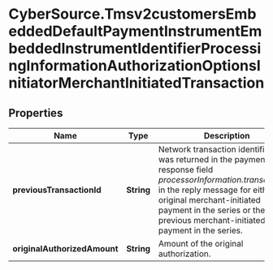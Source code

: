 # CyberSource.Tmsv2customersEmbeddedDefaultPaymentInstrumentEmbeddedInstrumentIdentifierProcessingInformationAuthorizationOptionsInitiatorMerchantInitiatedTransaction

## Properties
Name | Type | Description | Notes
------------ | ------------- | ------------- | -------------
**previousTransactionId** | **String** | Network transaction identifier that was returned in the payment response field _processorInformation.transactionID_ in the reply message for either the original merchant-initiated payment in the series or the previous merchant-initiated payment in the series.  | [optional] 
**originalAuthorizedAmount** | **String** | Amount of the original authorization.  | [optional] 



